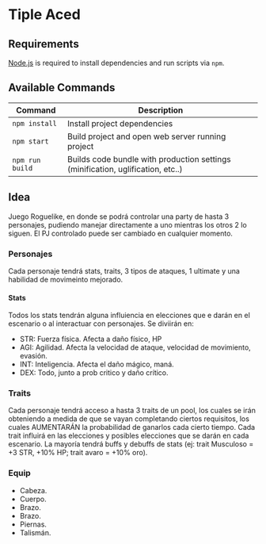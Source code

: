 # Tiple Aced


## Requirements

[Node.js](https://nodejs.org) is required to install dependencies and run scripts via `npm`.

## Available Commands

| Command | Description |
|---------|-------------|
| `npm install` | Install project dependencies |
| `npm start` | Build project and open web server running project |
| `npm run build` | Builds code bundle with production settings (minification, uglification, etc..) |

## Idea

Juego Roguelike, en donde se podrá controlar una party de hasta 3 personajes, pudiendo manejar directamente a uno mientras los otros 2 lo siguen. El PJ controlado puede ser cambiado en cualquier momento.

### Personajes

Cada personaje tendrá stats, traits, 3 tipos de ataques, 1 ultimate y una habilidad de movimeinto mejorado.

#### Stats

Todos los stats tendrán alguna influiencia en elecciones que e darán en el escenario o al interactuar con personajes.
Se diviirán en:
* STR: Fuerza física. Afecta a daño físico, HP
* AGI: Agilidad. Afecta la velocidad de ataque, velocidad de movimiento, evasión.
* INT: Inteligencia. Afecta el daño mágico, maná.
* DEX: Todo, junto a prob critico y daño crítico.

### Traits

Cada personaje tendrá acceso a hasta 3 traits de un pool, los cuales se irán obteniendo a medida de que se vayan completando ciertos requisitos, los cuales AUMENTARÁN la probabilidad de ganarlos cada cierto tiempo.
Cada trait influirá en las elecciones y posibles elecciones que se darán en cada escenario. La mayoría tendrá buffs y debuffs de stats (ej: trait Musculoso = +3 STR, +10% HP; trait avaro = +10% oro).

### Equip

* Cabeza.
* Cuerpo.
* Brazo.
* Brazo.
* Piernas.
* Talismán.